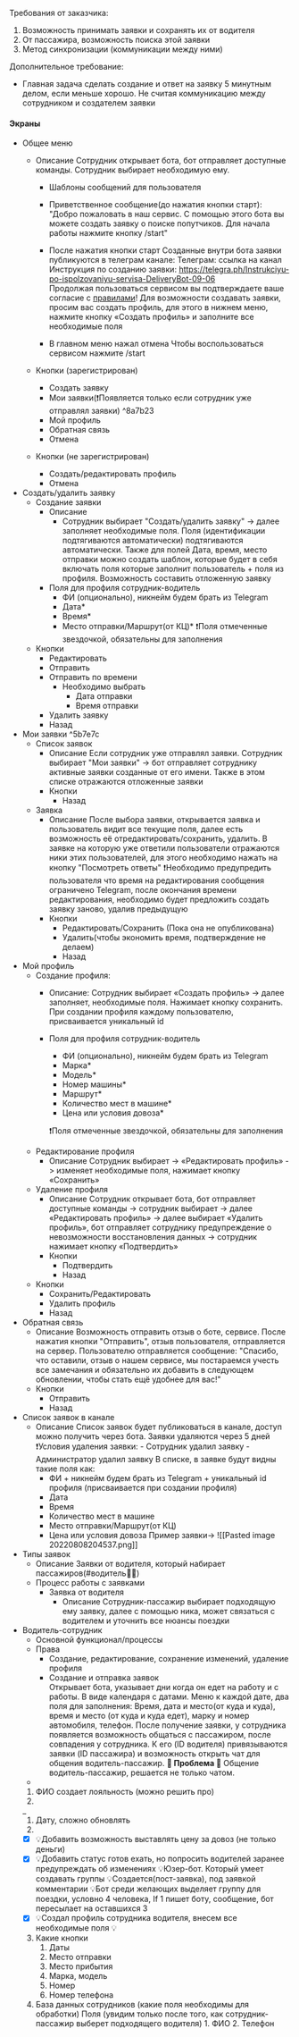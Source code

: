 Требования от заказчика:
1. Возможность принимать заявки и сохранять их от водителя
2. От пассажира, возможность поиска этой заявки
3. Метод синхронизации (коммуникации между ними)

Дополнительное требование:
-  Главная задача сделать создание и ответ на заявку 5 минутным делом, если меньше хорошо. Не считая коммуникацию между сотрудником и создателем заявки

#### Экраны
- Общее меню
	- Описание
		Сотрудник открывает бота, бот отправляет доступные команды. Сотрудник выбирает необходимую ему. 
		
		- Шаблоны сообщений для пользователя
		- Приветственное сообщение(до нажатия кнопки старт):
		"Добро пожаловать в наш сервис. С помощью этого бота вы можете создать заявку о поиске попутчиков. Для начала работы нажмите кнопку /start"
			
		- После нажатия кнопки старт
		Созданные внутри бота заявки публикуются в телеграм канале:
		Телеграм: ссылка на канал
		Инструкция по созданию заявки: https://telegra.ph/Instrukciyu-po-ispolzovaniyu-servisa-DeliveryBot-09-06	
		Продолжая пользоваться сервисом вы подтверждаете ваше согласие с [правилами](https://telegra.ph/Pravila-ispolzovaniya-servisa-DeliveryBot-09-06)!
		Для возможности создавать заявки, просим вас создать профиль, для этого в нижнем меню, нажмите кнопку «Создать профиль» и заполните все необходимые поля
			
		- В главном меню нажал отмена
		Чтобы воспользоваться сервисом нажмите /start
		
	- Кнопки (зарегистрирован)
		- Создать заявку
		- Мои заявки(❗Появляется только если сотрудник уже отправлял заявки) ^8a7b23
		- Мой профиль
		- Обратная связь
		- Отмена
	- Кнопки (не зарегистрирован)
		- Создать/редактировать профиль
		- Отмена
- Создать/удалить заявку
	- Создание заявки
		- Описание
			- Сотрудник выбирает "Создать/удалить заявку" -> далее заполняет необходимые поля. Поля (идентификации подтягиваются автоматически) подтягиваются автоматически. Также для полей Дата, время, место отправки можно создать шаблон, которые будет в себя включать поля которые заполнит пользователь + поля из профиля. Возможность составить отложенную заявку
		- Поля для профиля сотрудник-водитель
			- ФИ (опционально), никнейм будем брать из Telegram
			- Дата*
			- Время*
			- Место отправки/Маршрут(от КЦ)*
			❗Поля отмеченные звездочкой, обязательны для заполнения
	- Кнопки
		- Редактировать
		- Отправить
		- Отправить по времени
			- Необходимо выбрать
				- Дата отправки
				- Время отправки
		- Удалить заявку
		- Назад
- Мои заявки ^5b7e7c
	- Список заявок
		- Описание
			Если сотрудник уже отправлял заявки. Сотрудник выбирает "Мои заявки" -> бот отправляет сотруднику активные заявки созданные от его имени. Также в этом списке отражаются отложенные заявки
		- Кнопки
			- Назад
	- Заявка
		- Описание
			После выбора заявки, открывается заявка и пользователь видит все текущие поля, далее есть возможность её отредактировать/сохранить, удалить. В заявке на которую уже ответили пользователи отражаются ники этих пользователей, для этого необходимо нажать на кнопку "Посмотреть ответы"
			❗Необходимо предупредить пользователя что время на редактирования сообщения ограничено Telegram, после окончания времени редактирования, необходимо будет предложить создать заявку заново, удалив предыдущую
		- Кнопки
			- Редактировать/Сохранить (Пока она не опубликована)
			- Удалить(чтобы экономить время, подтверждение не делаем)
			- Назад
- Мой профиль
	- Создание профиля:
		- Описание:
			Сотрудник выбирает «Создать профиль» -> далее заполняет, необходимые поля. Нажимает кнопку сохранить. При создании профиля каждому пользователю, присваивается уникальный id
			
		- Поля для профиля сотрудник-водитель
			- ФИ (опционально), никнейм будем брать из Telegram
			- Марка*
			- Модель*
			- Номер машины*
			- Маршрут*
			- Количество мест в машине*
			- Цена или условия довоза*
			    
			❗Поля отмеченные звездочкой, обязательны для заполнения
	- Редактирование профиля
		- Описание
			Сотрудник выбирает ->  «Редактировать профиль» -> изменяет необходимые поля, нажимает кнопку «Сохранить»
	- Удаление профиля
		- Описание
			Сотрудник открывает бота, бот отправляет доступные команды -> сотрудник выбирает -> далее «Редактировать профиль» -> далее выбирает «Удалить профиль», бот отправляет сотруднику предупреждение о невозможности восстановления данных -> сотрудник нажимает кнопку «Подтвердить»
		- Кнопки
			- Подтвердить
			- Назад
	- Кнопки
		- Сохранить/Редактировать
		- Удалить профиль
		- Назад
- Обратная связь
	- Описание
		Возможность отправить отзыв о боте, сервисе. После нажатия кнопки "Отправить", отзыв пользователя, отправляется на сервер. Пользователю отправляется сообщение: 
		"Спасибо, что оставили, отзыв о нашем сервисе, мы постараемся учесть все замечания и обязательно их добавить в следующем обновлении, чтобы стать ещё удобнее для вас!"
	- Кнопки
		- Отправить
		- Назад
- Список заявок в канале
	- Описание
		Список заявок будет публиковаться в канале, доступ можно получить через бота. Заявки удаляются через 5 дней
		❗Условия удаления заявки:
			- Сотрудник удалил заявку 
			- Администратор удалил заявку
		В списке, в заявке будут видны такие поля как: 
		- ФИ + никнейм будем брать из Telegram + уникальный id профиля (присваивается при создании профиля)
		- Дата
		- Время
		- Количество мест в машине
		- Место отправки/Маршрут(от КЦ)
		- Цена или условия довоза
		Пример заявки->
		![[Pasted image 20220808204537.png]]
- Типы заявок
	- Описание
		Заявки от водителя, который набирает пассажиров(#водитель👨‍🦱)
	- Процесс работы с заявками
		- Заявка от водителя
			- Описание
				Сотрудник-пассажир выбирает подходящую ему заявку, далее с помощью ника, может связаться с водителем и уточнить все нюансы поездки
- Водитель-сотрудник
	- Основной функционал/процессы
	- Права
		- Создание, редактирование, сохранение изменений, удаление профиля
		- Создание и отправка заявок			  
	Открывает бота, указывает дни когда он едет на работу и с работы. В виде календаря с датами. Меню к каждой дате, два поля для заполнения: Время, дата и место(от куда и куда), время и место (от куда и куда едет), марку и номер автомобиля, телефон. После получение заявки, у сотрудника появляется возможность общаться с пассажиром, после совпадения у сотрудника.
	К его (ID водителя) привязываются заявки (ID пассажира) и возможность открыть чат для общения водитель-пассажир. **🛑 Проблема 🛑** Общение водитель-пассажир, решается не только чатом.
	+
	1. ФИО создает лояльность (можно решить про)
	2. 
	_
	1. Дату, сложно обновлять
	2. 
	- [x] 💡Добавить возможность выставлять цену за довоз (не только деньги)
	- [x] 💡Добавить статус готов ехать, но попросить водителей заранее предупреждать об изменениях
	💡Юзер-бот. Который умеет создавать группы
	💡Создается(пост-заявка), под заявкой комментарии
	💡Бот среди желающих выделяет группу для поездки, условно 4 человека, If 1 пишет боту, сообщение, бот пересылает на оставшихся 3
	- [x] 💡Создал профиль сотрудника водителя, внесем все необходимые поля
	💡
	3. Какие кнопки
		1. Даты
		2. Место отправки
		3. Место прибытия
		4. Марка, модель
		5. Номер
		6. Номер телефона
	6. База данных сотрудников (какие поля необходимы для обработки)
		Поля (увидим только после того, как сотрудник-пассажир выберет подходящего водителя)
			1. ФИО
			2. Телефон
